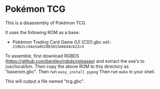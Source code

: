 # Pokémon TCG

This is a disassembly of Pokémon TCG.

It uses the following ROM as a base:

* Pokémon Trading Card Game (U) [C][!].gbc  `md5: 219b2cc64e5a052003015d4bd4c622cd`

To assemble, first download RGBDS (https://github.com/bentley/rgbds/releases) and extract
the exe's to /usr/local/bin.
Then copy the above ROM to this directory as "baserom.gbc".
Then run `easy_install pypng`
Then run `make` in your shell.

This will output a file named "tcg.gbc".